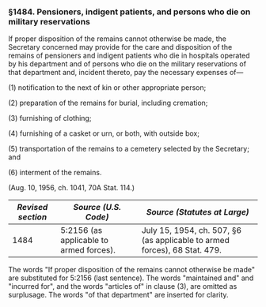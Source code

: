 ### §1484. Pensioners, indigent patients, and persons who die on military reservations ###

If proper disposition of the remains cannot otherwise be made, the Secretary concerned may provide for the care and disposition of the remains of pensioners and indigent patients who die in hospitals operated by his department and of persons who die on the military reservations of that department and, incident thereto, pay the necessary expenses of—

(1) notification to the next of kin or other appropriate person;

(2) preparation of the remains for burial, including cremation;

(3) furnishing of clothing;

(4) furnishing of a casket or urn, or both, with outside box;

(5) transportation of the remains to a cemetery selected by the Secretary; and

(6) interment of the remains.

(Aug. 10, 1956, ch. 1041, 70A Stat. 114.)

|*Revised section*|         *Source (U.S. Code)*          |                      *Source (Statutes at Large)*                       |
|-----------------|---------------------------------------|-------------------------------------------------------------------------|
|      1484       |5:2156 (as applicable to armed forces).|July 15, 1954, ch. 507, §6 (as applicable to armed forces), 68 Stat. 479.|

The words "If proper disposition of the remains cannot otherwise be made" are substituted for 5:2156 (last sentence). The words "maintained and" and "incurred for", and the words "articles of" in clause (3), are omitted as surplusage. The words "of that department" are inserted for clarity.